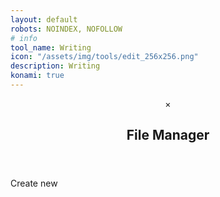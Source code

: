 ```yaml
---
layout: default
robots: NOINDEX, NOFOLLOW
# info
tool_name: Writing
icon: "/assets/img/tools/edit_256x256.png"
description: Writing
konami: true
---
```

<!--- TOAST UI Editor: https://github.com/nhn/tui.editor --->
<!-- LINK: https://github.com/nhn/tui.editor/blob/master/docs/en/getting-started.md -->
<!-- API docs: https://nhn.github.io/tui.editor/latest/ToastUIEditor -->
<link rel="stylesheet" href="/tools/writing/writing.css" />
<link rel="stylesheet" href="/tools/writing/toastui-editor.min.css" />
<script src="/tools/writing/toastui-editor-all.min.js"></script>

<div class="w3-padding-24"></div>
<div id="editor"></div>
<!-- FM modal -->
<div id="fileManagerModal" class="w3-modal w3-animate-opacity" style="z-index: 1000">
  <div class="w3-modal-content w3-card-4">
    <header class="w3-container w3-teal">
      <span onclick="document.getElementById('fileManagerModal').style.display='none'"
        class="w3-button w3-large w3-display-topright">&times;</span>
      <h2>File Manager</h2>
    </header>
    <div class="w3-container w3-padding">
      <p class="w3-btn w3-padding" onclick="fmCreateNew()">Create new</p>
      <div id="listFilesContainer" class="w3-padding w3-card"></div>
    </div>
  </div>
</div>

<script src="/tools/writing/writing.js"></script>